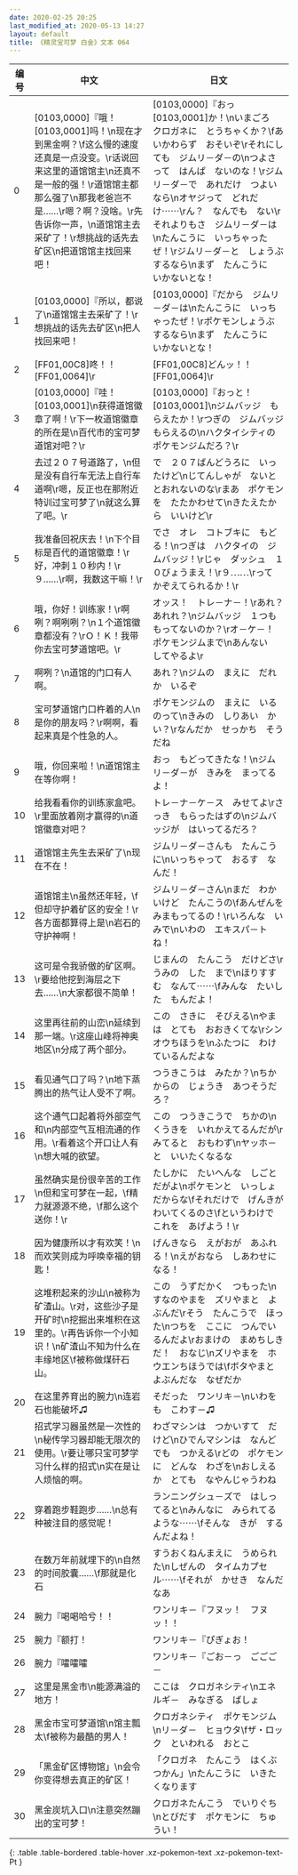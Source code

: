 ```yaml
---
date: 2020-02-25 20:25
last_modified_at: 2020-05-13 14:27
layout: default
title: 《精灵宝可梦 白金》文本 064
---
```

| 编号 | 中文 | 日文 |
| ---- | ---- | ---- |
| 0 | [0103,0000]『哦！[0103,0001]吗！\n现在才到黑金啊？\f这么慢的速度还真是一点没变。\r话说回来这里的道馆馆主\n还真不是一般的强！\r道馆馆主都那么强了\n那我老爸岂不是……\r嗯？啊？没啥。\r先告诉你一声，\n道馆馆主去采矿了！\r想挑战的话先去矿区\n把道馆馆主找回来吧！ | [0103,0000]『おっ　[0103,0001]か！\nいまごろ　クロガネに　とうちゃくか？\fあいかわらず　おそいぞ\rそれにしても　ジムリ－ダ－の\nつよさって　はんぱ　ないのな！\rジムリ－ダ－で　あれだけ　つよいなら\nオヤジって　どれだけ⋯⋯\rん？　なんでも　ない\rそれよりもさ　ジムリ－ダ－は\nたんこうに　いっちゃったぜ！\rジムリ－ダ－と　しょうぶ　するなら\nまず　たんこうに　いかないとな！ |
| 1 | [0103,0000]『所以，都说了\n道馆馆主去采矿了！\r想挑战的话先去矿区\n把人找回来吧！ | [0103,0000]『だから　ジムリ－ダ－は\nたんこうに　いっちゃったぜ！\rポケモンしょうぶ　するなら\nまず　たんこうに　いかないとな！ |
| 2 | [FF01,00C8]咚！！[FF01,0064]\r | [FF01,00C8]どんッ！！[FF01,0064]\r |
| 3 | [0103,0000]『哇！[0103,0001]\n获得道馆徽章了啊！\r下一枚道馆徽章的所在是\n百代市的宝可梦道馆对吧？\r | [0103,0000]『おっと！　[0103,0001]\nジムバッジ　もらえたか！\rつぎの　ジムバッジ　もらえるの\nハクタイシティの　ポケモンジムだろ？\r |
| 4 | 去过２０７号道路了，\n但是没有自行车无法上自行车道啊\r嗯，反正也在那附近特训过宝可梦了\n就这么算了吧。\r | で　２０７ばんどうろに　いったけど\nじてんしゃが　ないと　とおれないのな\rまあ　ポケモンを　たたかわせて\nきたえたから　いいけど\r |
| 5 | 我准备回祝庆去！\n下个目标是百代的道馆徽章！\r好，冲刺１０秒内！\r９……\r啊，我数这干嘛！\r | でさ　オレ　コトブキに　もどる！\nつぎは　ハクタイの　ジムバッジ！\rじゃ　ダッシュ　１０びょうまえ！\r９⋯⋯\rって　かぞえてられるか！\r |
| 6 | 哦，你好！训练家！\r啊咧？啊咧咧？\n１个道馆徽章都没有？\rＯ！Ｋ！我带你去宝可梦道馆吧。\r | オッス！　トレ－ナ－！\rあれ？　あれれ？\nジムバッジ　１つも　もってないのか？\rオ－ケ－！　ポケモンジムまで\nあんない　してやるよ\r |
| 7 | 啊咧？\n道馆的门口有人啊。 | あれ？\nジムの　まえに　だれか　いるぞ |
| 8 | 宝可梦道馆门口杵着的人\n是你的朋友吗？\r啊啊，看起来真是个性急的人。 | ポケモンジムの　まえに　いるのって\nきみの　しりあい　かい？\rなんだか　せっかち　そうだね |
| 9 | 哦，你回来啦！\n道馆馆主在等你啊！ | おっ　もどってきたな！\nジムリ－ダ－が　きみを　まってるよ！ |
| 10 | 给我看看你的训练家盒吧。\r里面放着刚才赢得的\n道馆徽章对吧？ | トレ－ナ－ケ－ス　みせてよ\rさっき　もらったはずの\nジムバッジが　はいってるだろ？ |
| 11 | 道馆馆主先生去采矿了\n现在不在！ | ジムリ－ダ－さんも　たんこうに\nいっちゃって　おるす　なんだ！ |
| 12 | 道馆馆主\n虽然还年轻，\f但却守护着矿区的安全！\r各方面都算得上是\n岩石的守护神啊！ | ジムリ－ダ－さん\nまだ　わかいけど　たんこうの\fあんぜんを　みまもってるの！\rいろんな　いみで\nいわの　エキスパ－ト　ね！ |
| 13 | 这可是令我骄傲的矿区啊。\r要给他挖到海层之下去……\n大家都很不简单！ | じまんの　たんこう　だけどさ\rうみの　した　まで\nほりすすむ　なんて⋯⋯\fみんな　たいした　もんだよ！ |
| 14 | 这里再往前的山峦\n延续到那一端。\r这座山峰将神奥地区\n分成了两个部分。 | この　さきに　そびえる\nやまは　とても　おおきくてな\rシンオウちほうを\nふたつに　わけているんだよな |
| 15 | 看见通气口了吗？\n地下蒸腾出的热气让人受不了啊。 | つうきこうは　みたか？\nちかからの　じょうき　あつそうだろ？ |
| 16 | 这个通气口起着将外部空气和\n内部空气互相流通的作用。\r看着这个开口让人有\n想大喊的欲望。 | この　つうきこうで　ちかの\nくうきを　いれかえてるんだが\rみてると　おもわず\nヤッホ－と　いいたくなるな |
| 17 | 虽然确实是份很辛苦的工作\n但和宝可梦在一起，\f精力就源源不绝，\f那么这个送你！\r | たしかに　たいへんな　しごと　だがよ\nポケモンと　いっしょ　だからな\fそれだけで　げんきが　わいてくるのさ\fというわけで　これを　あげよう！\r |
| 18 | 因为健康所以才有欢笑！\n而欢笑则成为呼唤幸福的钥匙！ | げんきなら　えがおが　あふれる！\nえがおなら　しあわせに　なる！ |
| 19 | 这堆积起来的沙山\n被称为矿渣山。\r对，这些沙子是开矿时\n挖掘出来堆积在这里的。\r再告诉你一个小知识！\n矿渣山不知为什么在丰缘地区\f被称做煤矸石山。 | この　うずだかく　つもった\nすなのやまを　ズリやまと　よぶんだ\rそう　たんこうで　ほった\nつちを　ここに　つんでいるんだよ\rおまけの　まめちしきだ！　おなじ\nズリやまを　ホウエンちほうでは\fボタやまと　よぶんだな　なぜだか |
| 20 | 在这里养育出的腕力\n连岩石也能破坏♫ | そだった　ワンリキ－\nいわをも　こわす－♫ |
| 21 | 招式学习器虽然是一次性的\n秘传学习器却能无限次的使用。\r要让哪只宝可梦学习什么样的招式\n实在是让人烦恼的啊。 | わざマシンは　つかいすて　だけど\nひでんマシンは　なんどでも　つかえる\rどの　ポケモンに　どんな　わざを\nおしえるか　とても　なやんじゃうわね |
| 22 | 穿着跑步鞋跑步……\n总有种被注目的感觉呢！ | ランニングシュ－ズで　はしってると\nみんなに　みられてるような⋯⋯\fそんな　きが　するんだよね！ |
| 23 | 在数万年前就埋下的\n自然的时间胶囊……\f那就是化石 | すうおくねんまえに　うめられた\nしぜんの　タイムカプセル⋯⋯\fそれが　かせき　なんだなあ |
| 24 | 腕力『喝喝哈兮！！ | ワンリキ－『フヌッ！　フヌッ！！ |
| 25 | 腕力『额打！ | ワンリキ－『ぴぎょお！ |
| 26 | 腕力『嚯嚯嚯 | ワンリキ－『ごお－っ　ごごご－ |
| 27 | 这里是黑金市\n能源满溢的地方！ | ここは　クロガネシティ\nエネルギ－　みなぎる　ばしょ |
| 28 | 黑金市宝可梦道馆\n馆主瓢太\f被称为最酷的男人！ | クロガネシティ　ポケモンジム\nリ－ダ－　ヒョウタ\fザ・ロック　といわれる　おとこ |
| 29 | 「黑金矿区博物馆」\n会令你变得想去真正的矿区！ | 「クロガネ　たんこう　はくぶつかん」\nたんこうに　いきたくなります |
| 30 | 黑金炭坑入口\n注意突然蹦出的宝可梦！ | クロガネたんこう　でいりぐち\nとびだす　ポケモンに　ちゅうい！ |
{: .table .table-bordered .table-hover .xz-pokemon-text .xz-pokemon-text-Pt }